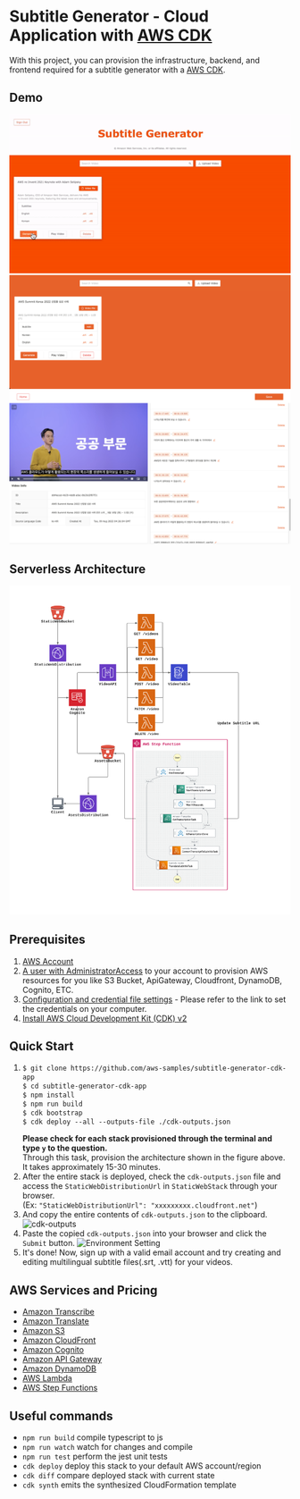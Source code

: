 # Subtitle Generator - Cloud Application with [AWS CDK](https://aws.amazon.com/cdk)

With this project, you can provision the infrastructure, backend, and frontend required for a subtitle generator with a [AWS CDK](https://aws.amazon.com/cdk).

## Demo
![demo](./assets/sample.gif)
![videos](./assets/videos.png)
![editor](./assets/editor.png)

## Serverless Architecture
![Architecture](./assets/architecture.png)

## Prerequisites
1. [AWS Account](https://aws.amazon.com/ko/resources/create-account/)
2. [A user with AdministratorAccess](https://docs.aws.amazon.com/IAM/latest/UserGuide/getting-started_create-admin-group.html) to your account to provision AWS resources for you like S3 Bucket, ApiGateway, Cloudfront, DynamoDB, Cognito, ETC.
3. [Configuration and credential file settings](https://docs.aws.amazon.com/cli/latest/userguide/cli-configure-files.html) - Please refer to the link to set the credentials on your computer.
4. [Install AWS Cloud Development Kit (CDK) v2](https://docs.aws.amazon.com/cdk/v2/guide/getting_started.html#getting_started_install)

## Quick Start
1. ```shell
   $ git clone https://github.com/aws-samples/subtitle-generator-cdk-app
   $ cd subtitle-generator-cdk-app
   $ npm install
   $ npm run build
   $ cdk bootstrap
   $ cdk deploy --all --outputs-file ./cdk-outputs.json
   ```
   <b>Please check for each stack provisioned through the terminal and type `y` to the question.</b><br>
   Through this task, provision the architecture shown in the figure above. It takes approximately 15-30 minutes.
2. After the entire stack is deployed, check the `cdk-outputs.json` file and access the `StaticWebDistributionUrl` in `StaticWebStack` through your browser.<br>
   (Ex: `"StaticWebDistributionUrl": "xxxxxxxxx.cloudfront.net"`)
3. And copy the entire contents of `cdk-outputs.json` to the clipboard. 
   ![cdk-outputs](./assets/1.png)
4. Paste the copied `cdk-outputs.json` into your browser and click the `Submit` button.
   ![Environment Setting](./assets/2.png)
5. It's done! Now, sign up with a valid email account and try creating and editing multilingual subtitle files(.srt, .vtt) for your videos.

## AWS Services and Pricing
* [Amazon Transcribe](https://aws.amazon.com/transcribe/pricing/)
* [Amazon Translate](https://aws.amazon.com/translate/pricing/)
* [Amazon S3](https://aws.amazon.com/s3/pricing/)
* [Amazon CloudFront](https://aws.amazon.com/cloudfront/pricing/)
* [Amazon Cognito](https://aws.amazon.com/cognito/pricing/)
* [Amazon API Gateway](https://aws.amazon.com/api-gateway/pricing/)
* [Amazon DynamoDB](https://aws.amazon.com/dynamodb/pricing/)
* [AWS Lambda](https://aws.amazon.com/lambda/pricing/)
* [AWS Step Functions](https://aws.amazon.com/step-functions/pricing/)

## Useful commands

 * `npm run build`   compile typescript to js
 * `npm run watch`   watch for changes and compile
 * `npm run test`    perform the jest unit tests
 * `cdk deploy`      deploy this stack to your default AWS account/region
 * `cdk diff`        compare deployed stack with current state
 * `cdk synth`       emits the synthesized CloudFormation template
